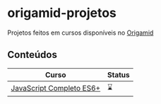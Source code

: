 # origamid-projetos
Projetos feitos em cursos disponíveis no [Origamid](https://www.origamid.com/)

## Conteúdos 

| Curso | Status |
|---|---|
| [JavaScript Completo ES6+](https://github.com/driellyps/origamid-projetos/tree/master/curso-js) | ⌛️  |
